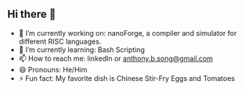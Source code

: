 ## Hi there 👋
- 🔭 I’m currently working on: nanoForge, a compiler and simulator for different RISC languages.
- 🌱 I’m currently learning: Bash Scripting 
- 📫 How to reach me: linkedIn or anthony.b.song@gmail.com
- 😄 Pronouns: He/Him
- ⚡ Fun fact: My favorite dish is Chinese Stir-Fry Eggs and Tomatoes


<!--
**AnthonyBSong/AnthonyBSong** is a ✨ _special_ ✨ repository because its `README.md` (this file) appears on your GitHub profile.

Here are some ideas to get you started:

🔭 I’m currently working on nanoForge: A compiler and simulator for different RISC languages.
🌱 I’m currently learning 
- 👯 I’m looking to collaborate on ...
- 🤔 I’m looking for help with ...
- 💬 Ask me about ...
- 📫 How to reach me: ...
- 😄 Pronouns: ...
- ⚡ Fun fact: ...
-->
